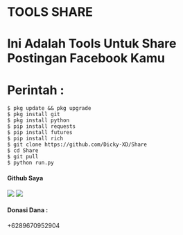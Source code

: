 # TOOLS SHARE
# Ini Adalah Tools Untuk Share Postingan Facebook Kamu
# Perintah :
    $ pkg update && pkg upgrade
    $ pkg install git
    $ pkg install python
    $ pip install requests
    $ pip install futures
    $ pip install rich
    $ git clone https://github.com/Dicky-XD/Share
    $ cd Share
    $ git pull
    $ python run.py

#### Github Saya
[![](https://img.shields.io/badge/Github-black?logo=Github&logoColor=black&labelColor=white)](https://www.github.com/Dicky-XD)
[![](https://img.shields.io/badge/Whatsapp-CHAT-red?logo=Whatsapp&logoColor=Brightgreen&labelColor=white)](https://wa.me/6289670952904?text=Asalamualaikum+bang)
#### Donasi Dana :
+6289670952904
#
